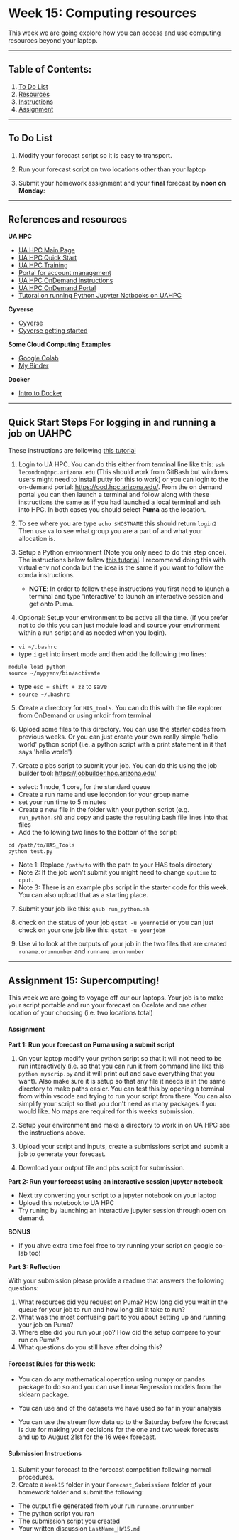 # Week 15: Computing resources
This week we are going explore how you can access and use computing resources beyond your laptop.
___
## Table of Contents:
1. [ To Do List](#todo)
1. [ Resources](#references)
1. [ Instructions](#instructions)
1. [ Assignment](#assignment)
___
<a name="todo"></a>
## To Do List
1. Modify your forecast script so it is easy to transport.

2. Run your forecast script on two locations other than your laptop

2. Submit your homework assignment and your **final** forecast by **noon on Monday**:

___
<a name="references"></a>
## References and resources
**UA HPC**
- [UA HPC Main Page](https://public.confluence.arizona.edu/display/UAHPC)
- [UA HPC Quick Start](https://public.confluence.arizona.edu/display/UAHPC/Puma+Quick+Start)
- [UA HPC Training](https://public.confluence.arizona.edu/display/UAHPC/Training)
- [Portal for account management](https://portal.hpc.arizona.edu/portal/)
- [UA HPC OnDemand instructions](https://public.confluence.arizona.edu/display/UAHPC/Open+On+Demand)
- [UA HPC OnDemand Portal](https://ood.hpc.arizona.edu/pun/sys/dashboard)
- [Tutoral on running Python Jupyter Notbooks on UAHPC](https://public.confluence.arizona.edu/display/UAHPC/Using+and+Installing+Python)

**Cyverse**
 - [Cyverse](https://cyverse.org/)
 - [Cyverse getting started](https://learning.cyverse.org/en/latest/#cyverse-faq)

**Some Cloud Computing Examples**
- [Google Colab](https://colab.research.google.com/notebooks/intro.ipynb)
- [My Binder](https://mybinder.org/)

**Docker**
- [Intro to Docker](https://docker-curriculum.com/)

___
<a name="instructions"></a>
## Quick Start Steps For logging in and running a job on UAHPC
These instructions are following [this tutorial](https://public.confluence.arizona.edu/display/UAHPC/Puma+Quick+Start)

1. Login to UA HPC. You can do this either from terminal line like this:
`ssh lecondon@hpc.arizona.edu` (This should work from GitBash but windows users might need to install putty for this to work) or you can login to the on-demand portal: <https://ood.hpc.arizona.edu/>. From the on demand portal you can then launch a terminal and follow along with these instructions the same as if you had launched a local terminal and ssh into HPC. In both cases you should select **Puma** as the location.

2.  To see where you are type `echo $HOSTNAME` this should return `login2`
Then use `va` to see what group you are a part of and what your allocation is.

1. Setup a Python environment (Note you only need to do this step once). The instructions below follow [this tutorial](https://public.confluence.arizona.edu/display/UAHPC/Using+and+Installing+Python). I recommend doing this with virtual env not conda but the idea is the same if you want to follow the conda instructions.
    - **NOTE**: In order to follow these instructions you first need to launch a terminal and type 'interactive' to launch an interactive session and get onto Puma.

2. Optional: Setup your environment to be active all the time. (if you prefer not to do this you can just module load and source your environment within a run script and as needed when you login).
  - `vi ~/.bashrc`
  - type `i` get into insert mode and then add the following two lines:
  ```
  module load python
  source ~/mypyenv/bin/activate
  ````
  - type `esc + shift + zz` to save
  - `source ~/.bashrc`

5. Create a directory for `HAS_tools`. You can do this with the file explorer from OnDemand or using mkdir from terminal

4. Upload some files to this directory. You can use the starter codes from previous weeks. Or you can just create your own really simple 'hello  world' python script (i.e. a python script with a print statement in it that says 'hello world')

2. Create a pbs script to submit your job. You can do this using the job builder tool: <https://jobbuilder.hpc.arizona.edu/>
  - select: 1 node, 1 core, for the standard queue
  - Create a run name and use lecondon for your group name
  - set your run time to 5  minutes
  - Create a new file in the folder with your python script (e.g. `run_python.sh`) and copy and paste the resulting bash file lines into that files
  - Add the following two lines to the bottom of the  script:
  ```
  cd /path/to/HAS_Tools
  python test.py
  ```
  - Note 1: Replace `/path/to` with the path to your HAS tools directory
  - Note 2: If the job won't submit you might need to change `cputime` to `cput`.
  - Note 3: There is an example pbs script in the starter code for this week. You can also upload that as a starting place.

7. Submit your job like this: `qsub run_python.sh`

8. check on the status of your job `qstat -u yournetid` or you can just check on your one job like this: `qstat -u yourjob#`

9. Use vi to look at the outputs of your job in the two files that are created `runame.orunnumber` and `runname.erunnumber`

___
<a name="assignment"></a>
## Assignment 15: Supercomputing!
This week we are going to voyage off our our laptops. Your job is to make your script portable and run your forecast on Ocelote and one other location of  your choosing (i.e. two locations total)

#### Assignment

**Part 1: Run your forecast on Puma using a submit script**
1. On your laptop modify your python script so that it will not need to be run interactively (i.e. so that you can run it from command line like this `python myscrip.py` and it will print out and save everything that you want). Also make sure it is setup so that any file it needs is in the same directory to make paths easier. You can test this by opening a terminal from within vscode and trying to run your script from there.  You can also simplify your script so that you don't need as many packages if you would like. No maps are required for this weeks submission.

2. Setup your environment and make a directory to work in on UA HPC see the instructions above.

3. Upload your script and inputs, create a submissions script and submit a job to generate your forecast.

4. Download your output file and pbs script for submission.

**Part 2: Run your forecast using an interactive session jupyter notebook**
- Next try converting your script to a jupyter notebook on your laptop
- Upload this notebook to UA HPC
- Try runing by launching an interactive jupyter session through open on demand. 

**BONUS**
- If you ahve extra time feel free to try running your script on google co-lab too!

**Part 3: Reflection**

With your submission please provide a readme that answers the following questions:

1. What resources did you request on Puma? How long did you wait in the queue for your job to run and how long did it take to run?
2. What was the most confusing part to you about setting up and running your job on Puma?
4. Where else did you run your job? How did the setup compare to your run on Puma?
3. What questions do you still have after doing this?


#### Forecast Rules for this week:
- You can do any mathematical operation using numpy or pandas package to do so and you can use LinearRegression models from the sklearn package.  

- You can use and of the datasets we have used so far in your analysis

- You can use the streamflow data up to the Saturday before the forecast is due for making your decisions for the one and two week forecasts and up to August 21st for the 16 week forecast.

#### Submission Instructions
1. Submit your forecast to the forecast competition following normal procedures.
2. Create a `Week15` folder in your `Forecast_Submissions` folder of your homework folder and submit the following:
  - The output file generated from your run `runname.orunnumber`
  - The python script you ran
  - The submission script you created
  - Your written discussion `LastName_HW15.md`
